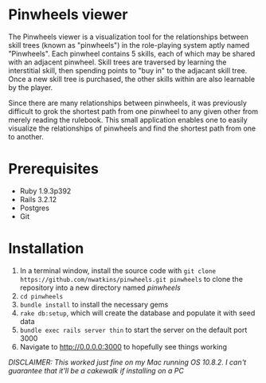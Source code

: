 Pinwheels viewer
================

The Pinwheels viewer is a visualization tool for the relationships between skill trees (known as "pinwheels") in the role-playing system aptly named "Pinwheels". Each pinwheel contains 5 skills, each of which may be shared with an adjacent pinwheel. Skill trees are traversed by learning the interstitial skill, then spending points to "buy in" to the adjacant skill tree. Once a new skill tree is purchased, the other skills within are also learnable by the player.

Since there are many relationships between pinwheels, it was previously difficult to grok the shortest path from one pinwheel to any given other from merely reading the rulebook. This small application enables one to easily visualize the relationships of pinwheels and find the shortest path from one to another.

Prerequisites
=============
* Ruby 1.9.3p392
* Rails 3.2.12
* Postgres
* Git

Installation
============
1. In a terminal window, install the source code with `git clone https://github.com/nwatkins/pinwheels.git pinwheels` to clone the repository into a new directory named *pinwheels*
2. `cd pinwheels`
3. `bundle install` to install the necessary gems
4. `rake db:setup`, which will create the database and populate it with seed data
5. `bundle exec rails server thin` to start the server on the default port 3000
6. Navigate to http://0.0.0.0:3000 to hopefully see things working

*DISCLAIMER: This worked just fine on my Mac running OS 10.8.2. I can't guarantee that it'll be a cakewalk if installing on a PC*
